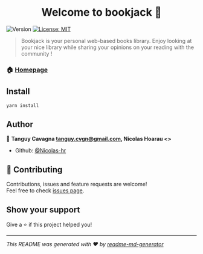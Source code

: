 <h1 align="center">Welcome to bookjack 👋</h1>
<p>
  <img alt="Version" src="https://img.shields.io/badge/version-0.1-blue.svg?cacheSeconds=2592000" />
  <a href="#" target="_blank">
    <img alt="License: MIT" src="https://img.shields.io/badge/License-MIT-yellow.svg" />
  </a>
</p>

> Bookjack is your personal web-based books library. Enjoy looking at your nice library while sharing your opinions on your reading with the community !

### 🏠 [Homepage](bookjack.ch)

## Install

```sh
yarn install
```

## Author

👤 **Tanguy Cavagna <tanguy.cvgn@gmail.com>, Nicolas Hoarau <>**

* Github: [@Nicolas-hr](https://github.com/Nicolas-hr)

## 🤝 Contributing

Contributions, issues and feature requests are welcome!<br />Feel free to check [issues page](https://github.com/Nicolas-hr/BookJack/issues). 

## Show your support

Give a ⭐️ if this project helped you!

***
_This README was generated with ❤️ by [readme-md-generator](https://github.com/kefranabg/readme-md-generator)_